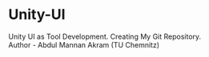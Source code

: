 # Unity-UI
Unity UI as Tool Development. Creating My Git Repository.
<br>
Author - Abdul Mannan Akram (TU Chemnitz)
